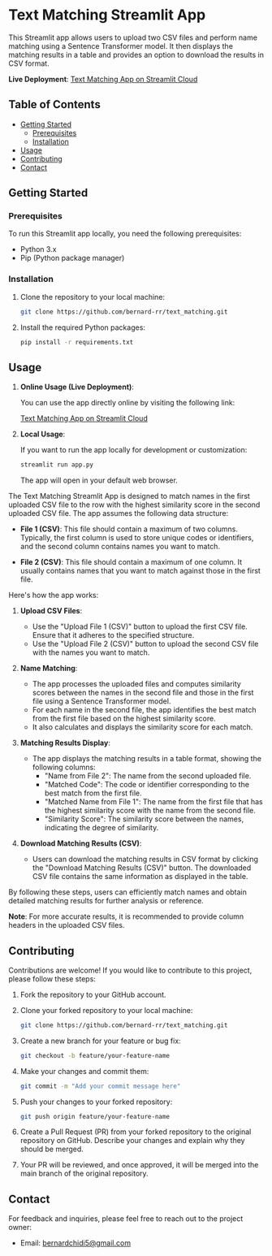 # Text Matching Streamlit App

This Streamlit app allows users to upload two CSV files and perform name matching using a Sentence Transformer model. It then displays the matching results in a table and provides an option to download the results in CSV format.

**Live Deployment**: [Text Matching App on Streamlit Cloud](https://textmatching.streamlit.app/)

## Table of Contents

- [Getting Started](#getting-started)
  - [Prerequisites](#prerequisites)
  - [Installation](#installation)
- [Usage](#usage)
- [Contributing](#contributing)
- [Contact](#contact)

## Getting Started

### Prerequisites

To run this Streamlit app locally, you need the following prerequisites:

- Python 3.x
- Pip (Python package manager)

### Installation

1. Clone the repository to your local machine:

   ```bash
   git clone https://github.com/bernard-rr/text_matching.git
   ```


1. Install the required Python packages:

   ```bash
   pip install -r requirements.txt
   ```

## Usage

1. **Online Usage (Live Deployment)**:

   You can use the app directly online by visiting the following link:

   [Text Matching App on Streamlit Cloud](https://textmatching.streamlit.app/)

1. **Local Usage**:

   If you want to run the app locally for development or customization:

   ```bash
   streamlit run app.py
   ```

   The app will open in your default web browser.

The Text Matching Streamlit App is designed to match names in the first uploaded CSV file to the row with the highest similarity score in the second uploaded CSV file. The app assumes the following data structure:

- **File 1 (CSV)**: This file should contain a maximum of two columns. Typically, the first column is used to store unique codes or identifiers, and the second column contains names you want to match.

- **File 2 (CSV)**: This file should contain a maximum of one column. It usually contains names that you want to match against those in the first file.

Here's how the app works:

1. **Upload CSV Files**:
   - Use the "Upload File 1 (CSV)" button to upload the first CSV file. Ensure that it adheres to the specified structure.
   - Use the "Upload File 2 (CSV)" button to upload the second CSV file with the names you want to match.

1. **Name Matching**:
   - The app processes the uploaded files and computes similarity scores between the names in the second file and those in the first file using a Sentence Transformer model.
   - For each name in the second file, the app identifies the best match from the first file based on the highest similarity score.
   - It also calculates and displays the similarity score for each match.

1. **Matching Results Display**:
   - The app displays the matching results in a table format, showing the following columns:
     - "Name from File 2": The name from the second uploaded file.
     - "Matched Code": The code or identifier corresponding to the best match from the first file.
     - "Matched Name from File 1": The name from the first file that has the highest similarity score with the name from the second file.
     - "Similarity Score": The similarity score between the names, indicating the degree of similarity.

1. **Download Matching Results (CSV)**:
   - Users can download the matching results in CSV format by clicking the "Download Matching Results (CSV)" button. The downloaded CSV file contains the same information as displayed in the table.

By following these steps, users can efficiently match names and obtain detailed matching results for further analysis or reference.

**Note**: For more accurate results, it is recommended to provide column headers in the uploaded CSV files.


## Contributing

Contributions are welcome! If you would like to contribute to this project, please follow these steps:

1. Fork the repository to your GitHub account.

2. Clone your forked repository to your local machine:

   ```bash
   git clone https://github.com/bernard-rr/text_matching.git
   ```

3. Create a new branch for your feature or bug fix:

   ```bash
   git checkout -b feature/your-feature-name
   ```

4. Make your changes and commit them:

   ```bash
   git commit -m "Add your commit message here"
   ```

5. Push your changes to your forked repository:

   ```bash
   git push origin feature/your-feature-name
   ```

6. Create a Pull Request (PR) from your forked repository to the original repository on GitHub. Describe your changes and explain why they should be merged.

7. Your PR will be reviewed, and once approved, it will be merged into the main branch of the original repository.


## Contact

For feedback and inquiries, please feel free to reach out to the project owner:

- Email: [bernardchidi5@gmail.com](mailto:bernardchidi5@gmail.com?subject=Feedback%20on%20Text%20Matching%20App)
